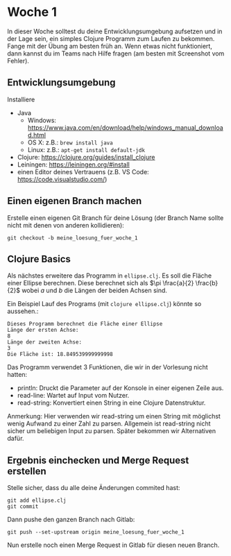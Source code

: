 # Woche 1

In dieser Woche solltest du deine Entwicklungsumgebung aufsetzen und in der Lage sein, ein simples Clojure Programm zum Laufen zu bekommen.
Fange mit der Übung am besten früh an. Wenn etwas nicht funktioniert, dann kannst du im Teams nach Hilfe fragen (am besten mit Screenshot vom Fehler).

## Entwicklungsumgebung

Installiere

- Java
    - Windows: https://www.java.com/en/download/help/windows_manual_download.html
    - OS X: z.B.: `brew install java`
    - Linux: z.B.: `apt-get install default-jdk`
- Clojure: https://clojure.org/guides/install_clojure
- Leiningen: https://leiningen.org/#install
- einen Editor deines Vertrauens (z.B. VS Code: https://code.visualstudio.com/)

## Einen eigenen Branch machen

Erstelle einen eigenen Git Branch für deine Lösung (der Branch Name sollte nicht mit denen von anderen kollidieren):

    git checkout -b meine_loesung_fuer_woche_1

## Clojure Basics

Als nächstes erweitere das Programm in `ellipse.clj`.
Es soll die Fläche einer Ellipse berechnen. Diese berechnet sich als $\pi \frac{a}{2} \frac{b}{2}$ wobei $a$ und $b$ die Längen der beiden Achsen sind.

Ein Beispiel Lauf des Programs (mit `clojure ellipse.clj`) könnte so aussehen.:

    Dieses Programm berechnet die Fläche einer Ellipse
    Länge der ersten Achse:
    8
    Länge der zweiten Achse:
    3
    Die Fläche ist: 18.849539999999998


Das Programm verwendet 3 Funktionen, die wir in der Vorlesung nicht hatten:

- println: Druckt die Parameter auf der Konsole in einer eigenen Zeile aus.
- read-line: Wartet auf Input vom Nutzer.
- read-string: Konvertiert einen String in eine Clojure Datenstruktur.

Anmerkung: Hier verwenden wir read-string um einen String mit möglichst wenig Aufwand zu einer Zahl zu parsen.
Allgemein ist read-string nicht sicher um beliebigen Input zu parsen. Später bekommen wir Alternativen dafür.

## Ergebnis einchecken und Merge Request erstellen

Stelle sicher, dass du alle deine Änderungen commited hast:

    git add ellipse.clj
    git commit

Dann pushe den ganzen Branch nach Gitlab:

    git push --set-upstream origin meine_loesung_fuer_woche_1

Nun erstelle noch einen Merge Request in Gitlab für diesen neuen Branch.
